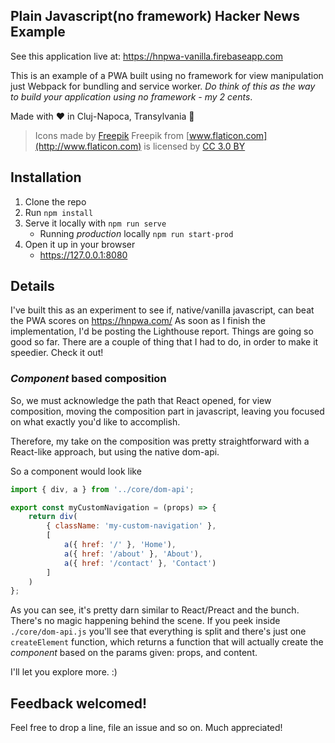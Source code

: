 ## Plain Javascript(no framework) Hacker News Example

See this application live at: https://hnpwa-vanilla.firebaseapp.com

This is an example of a PWA built using no framework for view manipulation just Webpack for bundling and service worker.
*Do think of this as the way to build your application using no framework - my 2 cents*. 

Made with ❤️ in Cluj-Napoca, Transylvania 🏰

> Icons made by [Freepik](http://www.freepik.com) Freepik from [www.flaticon.com](http://www.flaticon.com) is licensed by [CC 3.0 BY](http://creativecommons.org/licenses/by/3.0/)

## Installation

1. Clone the repo    
1. Run `npm install`
1. Serve it locally with `npm run serve`
    * Running _production_ locally `npm run start-prod`
1. Open it up in your browser
    * https://127.0.0.1:8080

## Details

I've built this as an experiment to see if, native/vanilla javascript, can beat the PWA scores on https://hnpwa.com/ As soon as I finish the implementation, I'd be posting the Lighthouse report. Things are going so good so far.
There are a couple of thing that I had to do, in order to make it speedier. Check it out!

### _Component_ based composition

So, we must acknowledge the path that React opened, for view composition, moving the composition part in javascript,
leaving you focused on what exactly you'd like to accomplish.

Therefore, my take on the composition was pretty straightforward with a React-like approach, but using the
native dom-api.

So a component would look like
```javascript
import { div, a } from '../core/dom-api';

export const myCustomNavigation = (props) => {
    return div(
        { className: 'my-custom-navigation' },
        [
            a({ href: '/' }, 'Home'),
            a({ href: '/about' }, 'About'),
            a({ href: '/contact' }, 'Contact')
        ]
    )
};
```

As you can see, it's pretty darn similar to React/Preact and the bunch. There's no magic happening behind the scene. If you peek inside `./core/dom-api.js` you'll see that
everything is split and there's just one `createElement` function, which returns a function that will actually create the _component_ based on the params given: props, and content.

I'll let you explore more. :)

## Feedback welcomed!

Feel free to drop a line, file an issue and so on. Much appreciated!
